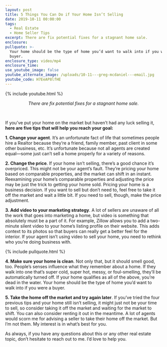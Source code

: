 ```yaml
---
layout: post
title: 5 Things You Can Do if Your Home Isn’t Selling
date: 2019-10-11 00:00:00
tags:
  - Real Estate
  - Home Seller Tips
excerpt: There are fix potential fixes for a stagnant home sale.
enclosure:
pullquote: >-
  Your home should be the type of home you’d want to walk into if you were a
  buyer.
enclosure_type: video/mp4
enclosure_time:
use_youtube_image: false
youtube_alternate_image: /uploads/10-11---greg-mcdaniel---email.jpg
youtube_code: H7EeAP8lfHE
---
```


{% include youtube.html %}

<center><em>There are fix potential fixes for a stagnant home sale.</em></center>

&nbsp;

If you’ve put your home on the market but haven’t had any luck selling it, **here are five tips that will help you reach your goal:**

**1\. Change your agent**. It’s an unfortunate fact of life that sometimes people hire a Realtor because they’re a friend, family member, past client in some other business, etc. It’s unfortunate because not all agents are created equal—some just can’t sell a home properly for a variety of reasons.

**2\. Change the price**. If your home isn’t selling, there’s a good chance it’s overpriced. This might not be your agent’s fault. They’re pricing your home based on comparable properties, and the market can shift in an instant. Reexamining your home’s comparable properties and adjusting the price may be just the trick to getting your home sold. Pricing your home is a business decision. If you want to sell but don’t need to, feel free to take it off the market and wait a little bit. If you need to sell, though, make the price adjustment.

**3\. Add video to your marketing strategy**. A lot of sellers are unaware of all the work that goes into marketing a home, but video is something that absolutely must be a part of it. For example, Zillow allows you to add a two-minute silent video to your home’s listing profile on their website. This adds context to its photos so that buyers can really get a better feel for the interior. If your agent isn’t using video to sell your home, you need to rethink who you’re doing business with.

{% include pullquote.html %}

**4\. Make sure your home is clean**. Not only that, but it should smell good, too. People’s senses influence what they remember about a home. If they walk into one that’s super cold, super hot, messy, or foul-smelling, they’ll be automatically turned off. If your home qualifies as all of the above, you’re dead in the water. Your home should be the type of home you’d want to walk into if you were a buyer.

**5\. Take the home off the market and try again later**. If you’ve tried the four previous tips and your home still isn’t selling, it might just not be your time to sell, so consider taking it off the market and waiting for the market to shift. You can also consider renting it out in the meantime. A lot of agents would scorn me for advising a seller to take their home off the market. But I’m not them. My interest is in what’s best for you.

As always, if you have any questions about this or any other real estate topic, don’t hesitate to reach out to me. I’d love to help you.
